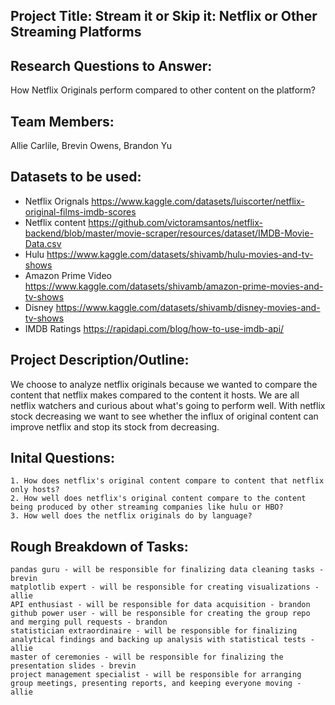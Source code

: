 ## Project Title: Stream it or Skip it: Netflix or Other Streaming Platforms
## Research Questions to Answer: 
How Netflix Originals perform compared to other content on the platform?
## Team Members: 
Allie Carlile, Brevin Owens, Brandon Yu
## Datasets to be used: 
- Netflix Orignals https://www.kaggle.com/datasets/luiscorter/netflix-original-films-imdb-scores
- Netflix content https://github.com/victoramsantos/netflix-backend/blob/master/movie-scraper/resources/dataset/IMDB-Movie-Data.csv
- Hulu https://www.kaggle.com/datasets/shivamb/hulu-movies-and-tv-shows
- Amazon Prime Video https://www.kaggle.com/datasets/shivamb/amazon-prime-movies-and-tv-shows
- Disney https://www.kaggle.com/datasets/shivamb/disney-movies-and-tv-shows
- IMDB Ratings https://rapidapi.com/blog/how-to-use-imdb-api/
## Project Description/Outline:
We choose to analyze netflix originals because we wanted to compare the content that netflix makes compared to the content it hosts. We are all netflix watchers and curious about what's going to perform well. With netflix stock decreasing we want to see whether the influx of original content can improve netflix and stop its stock from decreasing. 
## Inital Questions:
    1. How does netflix's original content compare to content that netflix only hosts?
    2. How well does netflix's original content compare to the content being produced by other streaming companies like hulu or HBO?
    3. How well does the netflix originals do by language?
## Rough Breakdown of Tasks:
    pandas guru - will be responsible for finalizing data cleaning tasks - brevin
    matplotlib expert - will be responsible for creating visualizations - allie
    API enthusiast - will be responsible for data acquisition - brandon
    github power user - will be responsible for creating the group repo and merging pull requests - brandon
    statistician extraordinaire - will be responsible for finalizing analytical findings and backing up analysis with statistical tests - allie
    master of ceremonies - will be responsible for finalizing the presentation slides - brevin
    project management specialist - will be responsible for arranging group meetings, presenting reports, and keeping everyone moving - allie